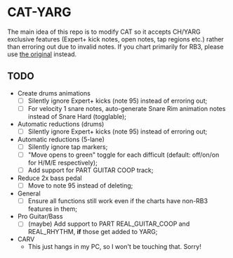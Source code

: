 # CAT-YARG
The main idea of this repo is to modify CAT so it accepts CH/YARG exclusive features (Expert+ kick notes, open notes, tap regions etc.) rather than erroring out due to invalid notes. If you chart primarily for RB3, please use [the original](https://github.com/abefacciazzi/CAT) instead.

## TODO
- Create drums animations
  - [ ] Silently ignore Expert+ kicks (note 95) instead of erroring out;
  - [ ] For velocity 1 snare notes, auto-generate Snare Rim animation notes instead of Snare Hard (togglable);
- Automatic reductions (drums)
  - [ ] Silently ignore Expert+ kicks (note 95) instead of erroring out;
- Automatic reductions (5-lane)
  - [ ] Silently ignore tap markers;
  - [ ] "Move opens to green" toggle for each difficult (default: off/on/on for H/M/E respectively);
  - [ ] Add support for PART GUITAR COOP track;
- Reduce 2x bass pedal
  - [ ] Move to note 95 instead of deleting;
- General
  - [ ] Ensure all functions still work even if the charts have non-RB3 features in them;
- Pro Guitar/Bass
  - [ ] (maybe) Add support to PART REAL_GUITAR_COOP and REAL_RHYTHM, **if** those get added to YARG;
- CARV
  - This just hangs in my PC, so I won't be touching that. Sorry!
